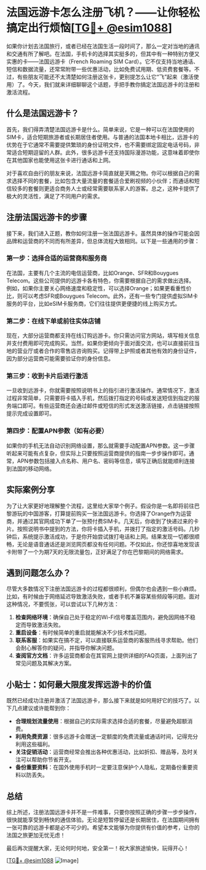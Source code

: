 # 法国远游卡怎么注册飞机？——让你轻松搞定出行烦恼[[TG💪+ @esim1088](https://t.me/s/esim1088)]

如果你计划去法国旅行，或者已经在法国生活一段时间了，那么一定对当地的通讯和交通有所了解吧。在法国，手机卡的选择其实挺多的，但其中有一种特别方便又实惠的卡——法国远游卡（French Roaming SIM Card）。它不仅支持当地通话、短信和数据流量，还常常附带一些优惠活动，比如免费试用期、低资费套餐等。不过，有些朋友可能还不太清楚如何注册这张卡，更别提怎么让它“飞”起来（激活使用）了。今天，我们就来详细聊聊这个话题，手把手教你搞定法国远游卡的注册和激活流程。

## 什么是法国远游卡？

首先，我们得弄清楚法国远游卡是什么。简单来说，它是一种可以在法国使用的SIM卡，适合短期旅游者或长期居住者使用。与普通的法国本地卡相比，远游卡的优势在于它通常不需要提供繁琐的身份证明文件，也不需要绑定固定电话号码，非常适合短期逗留的人群。此外，很多远游卡还支持国际漫游功能，这意味着即使你在其他国家也能使用这张卡进行通话和上网。

对于喜欢自由行的朋友来说，法国远游卡简直就是天赐之物。你可以根据自己的需求选择不同的套餐，比如包含大量流量的套餐适合爱刷视频的小伙伴；而通话和短信较多的套餐则更适合商务人士或经常需要联系家人的游客。总之，这种卡提供了极大的灵活性，满足了不同用户的需求。

## 注册法国远游卡的步骤

接下来，我们进入正题，教你如何注册一张法国远游卡。虽然具体的操作可能会因品牌和运营商的不同而有所差异，但总体流程大致相同。以下是一些通用的步骤：

### 第一步：选择合适的运营商和服务商

在法国，主要有几个主流的电信运营商，比如Orange、SFR和Bouygues Telecom。这些公司提供的远游卡各有特色，你需要根据自己的需求做出选择。例如，如果你主要关心网络速度和稳定性，可以选择Orange；如果更看重性价比，则可以考虑SFR或Bouygues Telecom。此外，还有一些专门提供虚拟SIM卡服务的平台，比如eSIM卡服务商，它们往往提供更便捷的线上购买方式。

### 第二步：在线下单或前往实体店铺

现在，大部分运营商都支持在线订购远游卡。你只需访问官方网站，填写相关信息并支付费用即可完成购买。当然，如果你更倾向于面对面交流，也可以直接前往当地的营业厅或者合作的零售店咨询购买。记得带上护照或者其他有效的身份证件，因为部分运营商可能需要验证你的身份信息。

### 第三步：收到卡片后进行激活

一旦收到远游卡，你就需要按照说明书上的指引进行激活操作。通常情况下，激活过程非常简单，只需要将卡插入手机，然后拨打指定的号码或发送短信到指定的服务端口即可。有些运营商还会通过邮件或短信的形式发送激活链接，点击链接按照提示完成设置即可。

### 第四步：配置APN参数（如有必要）

如果你的手机无法自动识别网络设置，那么就需要手动配置APN参数。这一步骤听起来可能有点复杂，但实际上只要按照运营商提供的指南一步步操作即可。通常，APN参数包括接入点名称、用户名、密码等信息，填写正确后就能顺利连接到法国的移动网络。

## 实际案例分享

为了让大家更好地理解整个流程，这里给大家举个例子。假设你是一名即将前往巴黎游玩的中国游客，打算提前购买一张法国远游卡。你选择了Orange作为运营商，并通过其官网成功下单了一张预付费SIM卡。几天后，你收到了快递过来的卡片。按照说明书中提到的方法，你将卡插入手机，并拨打了指定的激活号码。几秒钟后，系统提示激活成功，于是你开始尝试拨打电话和上网。结果发现一切都很顺畅，无论是语音通话还是浏览网页都没有任何问题。不仅如此，你还惊喜地发现该卡附带了一个为期7天的无限流量包，正好满足了你在巴黎期间的网络需求。

## 遇到问题怎么办？

尽管大多数情况下注册法国远游卡的过程都很顺利，但偶尔也会遇到一些小麻烦。比如，有时候由于网络延迟导致激活失败，或者手机不兼容某些频段等问题。面对这种情况，不要慌张，可以尝试以下几种方法：

1. **检查网络环境**：确保自己处于稳定的Wi-Fi信号覆盖范围内，避免因网络不稳定而导致激活失败。
2. **重启设备**：有时候简单的重启就能解决不少技术性问题。
3. **联系客服**：如果实在搞不定，可以直接联系运营商的客服热线寻求帮助。他们会耐心解答你的疑问，并指导你解决问题。
4. **查阅官方文档**：许多运营商都会在其官网上提供详细的FAQ页面，上面列出了常见问题及其解决方案。

## 小贴士：如何最大限度发挥远游卡的价值

既然已经成功注册并激活了法国远游卡，那么接下来就是如何用好它的技巧了。以下几点建议或许能帮到你：

- **合理规划流量使用**：根据自己的实际需求选择合适的套餐，尽量避免超额消费。
- **利用免费资源**：很多远游卡会赠送一定额度的免费流量或通话时间，记得充分利用这些福利。
- **关注促销活动**：运营商经常会推出各种优惠活动，比如折扣、赠品等，及时关注可以帮助你节省开支。
- **备份重要资料**：在国外使用手机时一定要注意保护个人隐私，定期备份重要资料以防丢失。

## 总结

综上所述，注册法国远游卡并不是一件难事，只要你按照正确的步骤一步步操作，很快就能享受到畅快的通信体验。无论是短暂停留还是长期居住，在法国期间拥有一张可靠的远游卡都是必不可少的。希望本文能够为你提供有价值的参考，让你的法国之旅更加无忧无虑！

最后再次提醒大家，无论何时何地，安全第一！祝大家旅途愉快，玩得开心！

[[TG💪+ @esim1088](https://t.me/s/esim1088) ![Image](https://i.postimg.cc/4NQfJmqS/Snipaste-2025-05-13-00-14-12.png)]